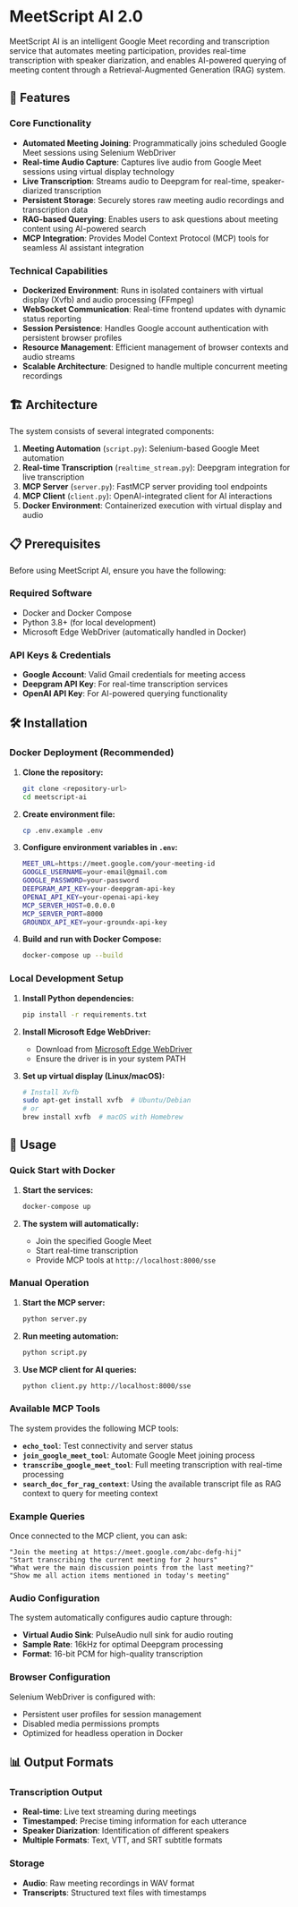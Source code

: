 # MeetScript AI 2.0

MeetScript AI is an intelligent Google Meet recording and transcription service that automates meeting participation, provides real-time transcription with speaker diarization, and enables AI-powered querying of meeting content through a Retrieval-Augmented Generation (RAG) system.

## 🚀 Features

### Core Functionality
- **Automated Meeting Joining**: Programmatically joins scheduled Google Meet sessions using Selenium WebDriver
- **Real-time Audio Capture**: Captures live audio from Google Meet sessions using virtual display technology
- **Live Transcription**: Streams audio to Deepgram for real-time, speaker-diarized transcription
- **Persistent Storage**: Securely stores raw meeting audio recordings and transcription data
- **RAG-based Querying**: Enables users to ask questions about meeting content using AI-powered search
- **MCP Integration**: Provides Model Context Protocol (MCP) tools for seamless AI assistant integration

### Technical Capabilities
- **Dockerized Environment**: Runs in isolated containers with virtual display (Xvfb) and audio processing (FFmpeg)
- **WebSocket Communication**: Real-time frontend updates with dynamic status reporting
- **Session Persistence**: Handles Google account authentication with persistent browser profiles
- **Resource Management**: Efficient management of browser contexts and audio streams
- **Scalable Architecture**: Designed to handle multiple concurrent meeting recordings

## 🏗️ Architecture

The system consists of several integrated components:

1. **Meeting Automation** (`script.py`): Selenium-based Google Meet automation
2. **Real-time Transcription** (`realtime_stream.py`): Deepgram integration for live transcription
3. **MCP Server** (`server.py`): FastMCP server providing tool endpoints
4. **MCP Client** (`client.py`): OpenAI-integrated client for AI interactions
5. **Docker Environment**: Containerized execution with virtual display and audio

## 📋 Prerequisites

Before using MeetScript AI, ensure you have the following:

### Required Software
- Docker and Docker Compose
- Python 3.8+ (for local development)
- Microsoft Edge WebDriver (automatically handled in Docker)

### API Keys & Credentials
- **Google Account**: Valid Gmail credentials for meeting access
- **Deepgram API Key**: For real-time transcription services
- **OpenAI API Key**: For AI-powered querying functionality

## 🛠️ Installation

### Docker Deployment (Recommended)

1. **Clone the repository:**
   ```bash
   git clone <repository-url>
   cd meetscript-ai
   ```

2. **Create environment file:**
   ```bash
   cp .env.example .env
   ```

3. **Configure environment variables in `.env`:**
   ```bash
   MEET_URL=https://meet.google.com/your-meeting-id
   GOOGLE_USERNAME=your-email@gmail.com
   GOOGLE_PASSWORD=your-password
   DEEPGRAM_API_KEY=your-deepgram-api-key
   OPENAI_API_KEY=your-openai-api-key
   MCP_SERVER_HOST=0.0.0.0
   MCP_SERVER_PORT=8000
   GROUNDX_API_KEY=your-groundx-api-key
   ```

4. **Build and run with Docker Compose:**
   ```bash
   docker-compose up --build
   ```

### Local Development Setup

1. **Install Python dependencies:**
   ```bash
   pip install -r requirements.txt
   ```

2. **Install Microsoft Edge WebDriver:**
   - Download from [Microsoft Edge WebDriver](https://developer.microsoft.com/en-us/microsoft-edge/tools/webdriver/)
   - Ensure the driver is in your system PATH

3. **Set up virtual display (Linux/macOS):**
   ```bash
   # Install Xvfb
   sudo apt-get install xvfb  # Ubuntu/Debian
   # or
   brew install xvfb  # macOS with Homebrew
   ```

## 🚀 Usage

### Quick Start with Docker

1. **Start the services:**
   ```bash
   docker-compose up
   ```

2. **The system will automatically:**
   - Join the specified Google Meet
   - Start real-time transcription
   - Provide MCP tools at `http://localhost:8000/sse`

### Manual Operation

1. **Start the MCP server:**
   ```bash
   python server.py
   ```

2. **Run meeting automation:**
   ```bash
   python script.py
   ```

3. **Use MCP client for AI queries:**
   ```bash
   python client.py http://localhost:8000/sse
   ```

### Available MCP Tools

The system provides the following MCP tools:

- **`echo_tool`**: Test connectivity and server status
- **`join_google_meet_tool`**: Automate Google Meet joining process
- **`transcribe_google_meet_tool`**: Full meeting transcription with real-time processing
- **`search_doc_for_rag_context`**: Using the available transcript file as RAG context to query for meeting context

### Example Queries

Once connected to the MCP client, you can ask:

```
"Join the meeting at https://meet.google.com/abc-defg-hij"
"Start transcribing the current meeting for 2 hours"
"What were the main discussion points from the last meeting?"
"Show me all action items mentioned in today's meeting"
```

### Audio Configuration

The system automatically configures audio capture through:
- **Virtual Audio Sink**: PulseAudio null sink for audio routing
- **Sample Rate**: 16kHz for optimal Deepgram processing
- **Format**: 16-bit PCM for high-quality transcription

### Browser Configuration

Selenium WebDriver is configured with:
- Persistent user profiles for session management
- Disabled media permissions prompts
- Optimized for headless operation in Docker

## 📊 Output Formats

### Transcription Output
- **Real-time**: Live text streaming during meetings
- **Timestamped**: Precise timing information for each utterance
- **Speaker Diarization**: Identification of different speakers
- **Multiple Formats**: Text, VTT, and SRT subtitle formats

### Storage
- **Audio**: Raw meeting recordings in WAV format
- **Transcripts**: Structured text files with timestamps

